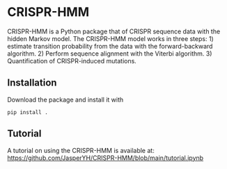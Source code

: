 # CRISPR-HMM
CRISPR-HMM is a Python package that of CRISPR sequence data with the hidden Markov model. The CRISPR-HMM model works in three steps: 1) estimate transition probability from the data with the forward-backward algorithm. 2) Perform sequence alignment with the Viterbi algorithm. 3) Quantification of CRISPR-induced mutations.

## Installation
Download the package and install it with

`pip install .`

## Tutorial
A tutorial on using the CRISPR-HMM is available at: https://github.com/JasperYH/CRISPR-HMM/blob/main/tutorial.ipynb
